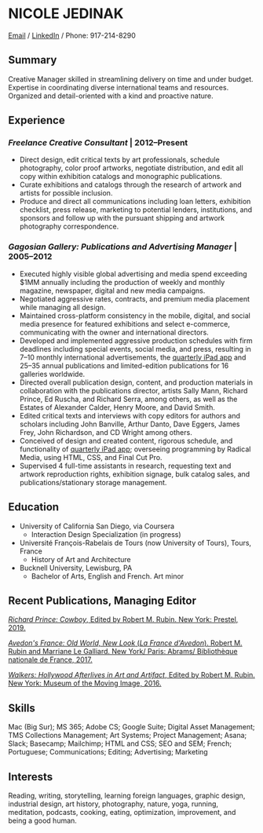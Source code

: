 # **NICOLE JEDINAK** 
[Email](nicolejedinak@gmail.com) / 
[LinkedIn](https://www.linkedin.com/in/nicolejedinak/) / Phone: 917-214-8290

## Summary
Creative Manager skilled in streamlining delivery on time and under budget. Expertise in coordinating diverse international teams and resources. Organized and detail-oriented with a kind and proactive nature. 


## Experience

### _Freelance Creative Consultant_   |    2012–Present
* Direct design, edit critical texts by art professionals, schedule photography, color proof artworks, negotiate distribution, and edit all copy within exhibition catalogs and monographic publications. 
* Curate exhibitions and catalogs through the research of artwork and artists for possible inclusion.
* Produce and direct all communications including loan letters, exhibition checklist, press release, marketing to potential lenders, institutions, and sponsors and follow up with the pursuant shipping and artwork photography correspondence.  

### _Gagosian Gallery: Publications and Advertising Manager_  |  2005–2012
* Executed highly visible global advertising and media spend exceeding $1MM annually including the production of weekly and monthly magazine, newspaper, digital and new media campaigns.
* Negotiated aggressive rates, contracts, and premium media placement while managing all design.
* Maintained cross-platform consistency in the mobile, digital, and social media presence for featured exhibitions and select e-commerce, communicating with the owner and international directors. 
* Developed and implemented aggressive production schedules with firm deadlines including special events, social media, and press, resulting in 7–10 monthly international advertisements, the [quarterly iPad app](https://youtu.be/VB278S5egwk) and 25–35 annual publications and limited-edition publications for 16 galleries worldwide. 
* Directed overall publication design, content, and production materials in collaboration with the publications director, artists Sally Mann, Richard Prince, Ed Ruscha, and Richard Serra, among others, as well as the Estates of Alexander Calder, Henry Moore, and David Smith.  
* Edited critical texts and interviews with copy editors for authors and scholars including John Banville, Arthur Danto, Dave Eggers, James Frey, John Richardson, and CD Wright among others.  
* Conceived of design and created content, rigorous schedule, and functionality of [quarterly iPad app](https://youtu.be/VB278S5egwk); overseeing programming by Radical Media, using HTML, CSS, and Final Cut Pro.
* Supervised 4 full-time assistants in research, requesting text and artwork reproduction rights, exhibition signage, bulk catalog sales, and publications/stationary storage management.


## Education
* University of California San Diego, via Coursera
  * Interaction Design Specialization (in progress)
* Université François-Rabelais de Tours (now University of Tours), Tours, France
  * History of Art and Architecture
* Bucknell University, Lewisburg, PA
  * Bachelor of Arts, English and French. Art minor 

## Recent Publications, Managing Editor
[_Richard Prince: Cowboy_, Edited by Robert M. Rubin. New York: Prestel, 2019.](https://prestelpublishing.randomhouse.de/paperback/Richard-Prince/Robert-Rubin/Prestel-com/e571979.rhd)

[_Avedon's France: Old World, New Look_ (_La France d'Avedon_). Robert M. Rubin and Marriane Le Galliard. New York/ Paris: Abrams/ Bibliothèque nationale de France, 2017.](https://www.abramsbooks.com/product/avedons-france_9781419726002/) 

[_Walkers: Hollywood Afterlives in Art and Artifact_, Edited by Robert M. Rubin. New York: Museum of the Moving Image, 2016.](https://bookshop.org/books/walkers-hollywood-afterlives-in-art-and-artifact/9780692535042)

## Skills
Mac (Big Sur); MS 365; Adobe CS; Google Suite; Digital Asset Management; TMS Collections Management; Art Systems; Project Management; Asana; Slack; Basecamp; Mailchimp; HTML and CSS; SEO and SEM; French; Portuguese; Communications; Editing; Advertising; Marketing 

## Interests
Reading, writing, storytelling,  learning foreign languages, graphic design, industrial design, art history, photography, nature, yoga, running, meditation, podcasts, cooking, eating, optimization, improvement, and being a good human.
